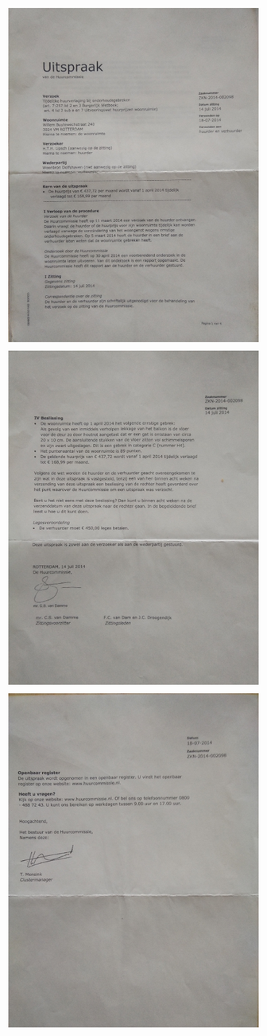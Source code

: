 ![](https://github.com/nondejus/bemoeigurus-at-work/blob/main/clienten/mary%20jansen%20van%20raay/uitspraak%20huurcommissie%203024VM%20240/ArtBoard%20Image%20(2).jpg)

![](https://github.com/nondejus/bemoeigurus-at-work/blob/main/clienten/mary%20jansen%20van%20raay/uitspraak%20huurcommissie%203024VM%20240/ArtBoard%20Image%20(3).jpg)

![](https://github.com/nondejus/bemoeigurus-at-work/blob/main/clienten/mary%20jansen%20van%20raay/uitspraak%20huurcommissie%203024VM%20240/ArtBoard%20Image%20(4).jpg)
